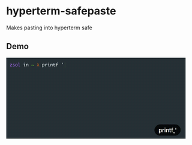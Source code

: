 # hyperterm-safepaste
Makes pasting into hyperterm safe

## Demo

<img src="demo.gif" width="478" />
